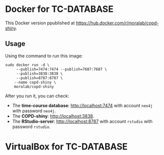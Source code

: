 # Docker for TC-DATABASE

This Docker version ppublished at https://hub.docker.com/r/moralab/copd-shiny.

## Usage
Using the command to run this image:

```shell
sudo docker run -d \
     --publish=7474:7474 --publish=7687:7687 \
     --publish=3838:3838 \
     --publish=8787:8787 \
    --name copd-shiny \
    moralab/copd-shiny
```

After you run it, you can check:
- The **time-course database**:  [http://localhost:7474](http://localhost:7474) with account `neo4j` with password `neo4j`.
- The **COPD-shiny**: [http://localhost:3838](http://localhost:3838).
- The **RStudio-server**: [http://localhost:8787](http://localhost:8787) with account `rstudio` with password `rstudio`.

# VirtualBox for TC-DATABASE


